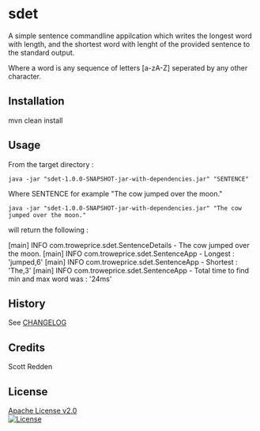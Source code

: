 # sdet

A simple sentence commandline appilcation which writes the longest word with length, and the shortest word with lenght of the provided sentence to the standard output.

Where a word is any sequence of letters [a-zA-Z] seperated by any other character. 

## Installation

mvn clean install

## Usage

From the target directory : 

`java -jar "sdet-1.0.0-SNAPSHOT-jar-with-dependencies.jar" "SENTENCE"`

Where SENTENCE for example "The cow jumped over the moon."

`java -jar "sdet-1.0.0-SNAPSHOT-jar-with-dependencies.jar" "The cow jumped over the moon."`

will return the following :

[main] INFO com.troweprice.sdet.SentenceDetails - The cow jumped over the moon.
[main] INFO com.troweprice.sdet.SentenceApp - Longest  : 'jumped,6'
[main] INFO com.troweprice.sdet.SentenceApp - Shortest : 'The,3'
[main] INFO com.troweprice.sdet.SentenceApp - Total time to find min and max word was : '24ms'

## History

See [CHANGELOG](CHANGELOG.markdown)

## Credits

Scott Redden

## License

[Apache License v2.0](LICENSE)  
[![License](https://img.shields.io/badge/license-Apache%202.0-blue.svg?style=flat)](http://www.apache.org/licenses/LICENSE-2.0.html)